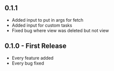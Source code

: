 ## 0.1.1
* Added input to put in args for fetch
* Added input for custom tasks
* Fixed bug where view was deleted but not view

## 0.1.0 - First Release
* Every feature added
* Every bug fixed
